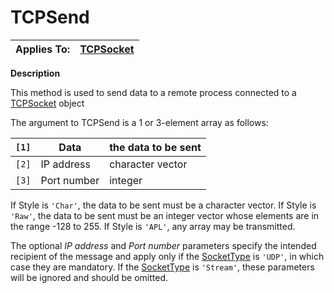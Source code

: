 




<h1 class="heading"><span class="name">TCPSend</span></h1>

| Applies To: | [TCPSocket](./tcpsocket.md) |
| --- | ---  |


**Description**


This method is used to send data to a remote process connected to a [TCPSocket](./tcpsocket.md) object


The argument to TCPSend is a 1 or 3-element array as follows:


| `[1]` | Data | the data to be sent |
| --- | --- | ---  |
| `[2]` | IP address | character vector |
| `[3]` | Port number | integer |


If Style is `'Char'`, the data to be sent must be a character vector. If Style is `'Raw'`, the data to be sent must be an integer vector whose elements are in the range -128 to 255. If Style is `'APL'`, any array may be transmitted.


The optional *IP address* and *Port number* parameters specify the intended recipient of the message and apply only if the [SocketType](./sockettype.md) is `'UDP'`, in which case they are mandatory. If the [SocketType](./sockettype.md) is `'Stream'`, these parameters will be ignored and should be omitted.



